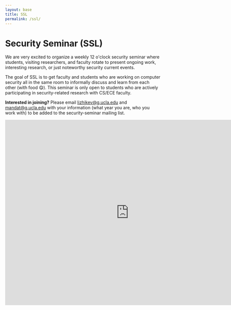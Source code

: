 ```yaml
---
layout: base
title: SSL
permalink: /ssl/
---
```


# Security Seminar (SSL)

We are very excited to organize a weekly 12 o'clock security seminar where students, visiting researchers, and faculty rotate to present ongoing work, interesting research, or just noteworthy security current events. 

The goal of SSL is to get faculty and students who are working on computer security all in the same room to informally discuss and learn from each other (with food 😋). This seminar is only open to students who are actively participating in security-related research with CS/ECE faculty.

**Interested in joining?**
Please email lizhikev@g.ucla.edu and mandat@g.ucla.edu with your information (what year you are, who you work with) to be added to the security-seminar mailing list.

<iframe src="https://calendar.google.com/calendar/embed?src=c_6c74fc976c11ef75f9bdb8d243553d49b29e154568ccaf5b2fab3b95ae2c3380%40group.calendar.google.com&ctz=America%2FLos_Angeles" style="border: 0" width="800" height="600" frameborder="0" scrolling="no"></iframe>
